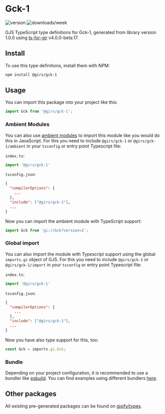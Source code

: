 
# Gck-1

![version](https://img.shields.io/npm/v/@girs/gck-1)
![downloads/week](https://img.shields.io/npm/dw/@girs/gck-1)


GJS TypeScript type definitions for Gck-1, generated from library version 1.0.0 using [ts-for-gir](https://github.com/gjsify/ts-for-gir) v4.0.0-beta.17.


## Install

To use this type definitions, install them with NPM:
```bash
npm install @girs/gck-1
```

## Usage

You can import this package into your project like this:
```ts
import Gck from '@girs/gck-1';
```

### Ambient Modules

You can also use [ambient modules](https://github.com/gjsify/ts-for-gir/tree/main/packages/cli#ambient-modules) to import this module like you would do this in JavaScript.
For this you need to include `@girs/gck-1` or `@girs/gck-1/ambient` in your `tsconfig` or entry point Typescript file:

`index.ts`:
```ts
import '@girs/gck-1'
```

`tsconfig.json`:
```json
{
  "compilerOptions": {
    ...
  },
  "include": ["@girs/gck-1"],
  ...
}
```

Now you can import the ambient module with TypeScript support: 

```ts
import Gck from 'gi://Gck?version=1';
```

### Global import

You can also import the module with Typescript support using the global `imports.gi` object of GJS.
For this you need to include `@girs/gck-1` or `@girs/gck-1/import` in your `tsconfig` or entry point Typescript file:

`index.ts`:
```ts
import '@girs/gck-1'
```

`tsconfig.json`:
```json
{
  "compilerOptions": {
    ...
  },
  "include": ["@girs/gck-1"],
  ...
}
```

Now you have also type support for this, too:

```ts
const Gck = imports.gi.Gck;
```

### Bundle

Depending on your project configuration, it is recommended to use a bundler like [esbuild](https://esbuild.github.io/). You can find examples using different bundlers [here](https://github.com/gjsify/ts-for-gir/tree/main/examples).

## Other packages

All existing pre-generated packages can be found on [gjsify/types](https://github.com/gjsify/types).

